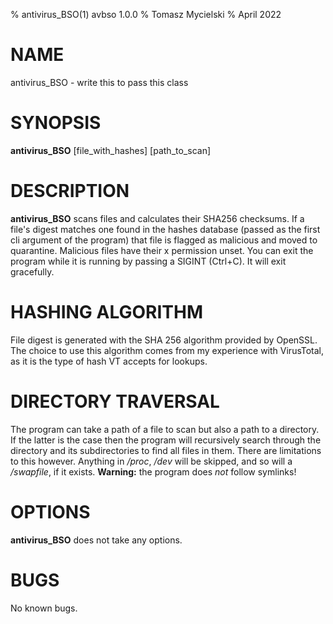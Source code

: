 % antivirus_BSO(1) avbso 1.0.0
% Tomasz Mycielski
% April 2022

# NAME
antivirus_BSO - write this to pass this class

# SYNOPSIS
**antivirus_BSO** [file_with_hashes] [path_to_scan]

# DESCRIPTION
**antivirus_BSO** scans files and calculates their SHA256 checksums. If a file's digest matches one found in the hashes database (passed as the first cli argument of the program) that file is flagged as malicious and moved to quarantine. Malicious files have their x permission unset. You can exit the program while it is running by passing a SIGINT (Ctrl+C). It will exit gracefully.

# HASHING ALGORITHM
File digest is generated with the SHA 256 algorithm provided by OpenSSL. The choice to use this algorithm comes from my experience with VirusTotal, as it is the type of hash VT accepts for lookups.

# DIRECTORY TRAVERSAL
The program can take a path of a file to scan but also a path to a directory. If the latter is the case then the program will recursively search through the directory and its subdirectories to find all files in them. There are limitations to this however. Anything in */proc*, */dev* will be skipped, and so will a */swapfile*, if it exists. **Warning:** the program does *not* follow symlinks!

# OPTIONS
**antivirus_BSO** does not take any options.

# BUGS
No known bugs.
